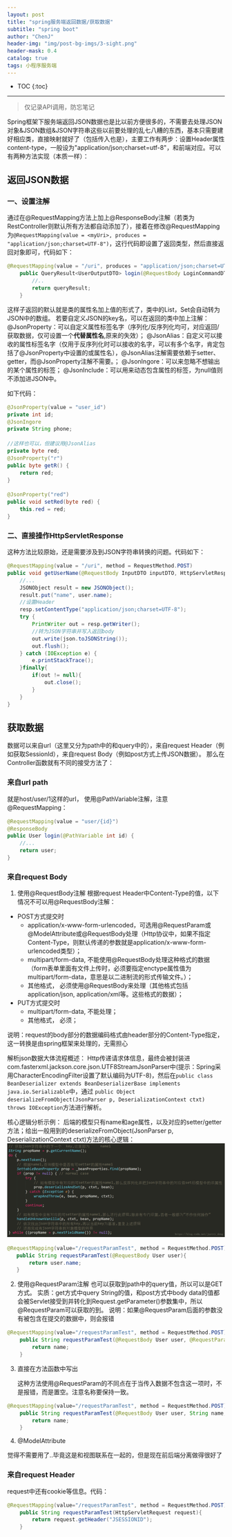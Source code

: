 ```yaml
---
layout: post  
title: "spring服务端返回数据/获取数据"  
subtitle: "spring boot"  
author: "ChenJ"  
header-img: "img/post-bg-imgs/3-sight.png"  
header-mask: 0.4  
catalog: true
tags: 小程序服务端
---
```


* TOC
{:toc}
---
> 仅记录API调用，防忘笔记

Spring框架下服务端返回JSON数据也是比以前方便很多的，不需要去处理JSON对象&JSON数组&JSON字符串这些以前要处理的乱七八糟的东西，基本只需要建好相应类，直接映射就好了（包括传入也是），主要工作有两步：设置Header属性content-type，一般设为"application/json;charset=utf-8"，和前端对应。可以有两种方法实现（本质一样）：
## 返回JSON数据

### 一、设置注解

通过在@RequestMapping方法上加上@ResponseBody注解（若类为RestController则默认所有方法都自动添加了），接着在修改@RequestMapping为`@RequestMapping(value = <myUri>, produces = "application/json;charset=UTF-8")`，这行代码即设置了返回类型，然后直接返回对象即可，代码如下：
```java
@RequestMapping(value = "/uri", produces = "application/json;charset=UTF-8")
    public QueryResult<UserOutputDTO> login(@RequestBody LoginCommandDTO loginCommand, HttpServletRequest request) {
        //..
        return queryResult;
    }
```
这样子返回的默认就是类的属性名加上值的形式了，类中的List，Set会自动转为JSON中的数组。
若要自定义JSON的key名，可以在返回的类中加上注解：
@JsonProperty：可以自定义属性标签名字（序列化/反序列化均可，对应返回/获取数据，仅可设置一个**代替属性名**,原来的失效）；
@JsonAlias：自定义可以接收的属性标签名字（仅用于反序列化时可以接收的名字，可以有多个名字，肯定包括了@JsonProperty中设置的或属性名），@JsonAlias注解需要依赖于setter、getter，而@JsonProperty注解不需要。；
@JsonIngore：可以来忽略不想输出的某个属性的标签；
@JsonInclude：可以用来动态包含属性的标签，为null值则不添加进JSON中。

如下代码：
```java
@JsonProperty(value = "user_id")
private int id;
@JsonIngore
private String phone;

//这样也可以，但建议用@JsonAlias
private byte red;
@JsonProperty("r")
public byte getR() {
    return red;
}

@JsonProperty("red")
public void setRed(byte red) {
    this.red = red;
}
```
### 二、直接操作HttpServletResponse

这种方法比较原始，还是需要涉及到JSON字符串转换的问题。代码如下：
```java
@RequestMapping(value = "/uri", method = RequestMethod.POST)
public void getUserName(@RequestBody InputDTO inputDTO, HttpServletResponse resp) {
    //...
    JSONObject result = new JSONObject();
    result.put("name", user.name);
    //设置Header
    resp.setContentType("application/json;charset=UTF-8");
    try {
        PrintWriter out = resp.getWriter();
        //转为JSON字符串并写入返回body
        out.write(json.toJSONString());
        out.flush();
    } catch (IOException e) {
        e.printStackTrace();
    }finally{
        if(out != null){
            out.close();
        }
    }
}
```

## 获取数据

数据可以来自url（这里又分为path中的和query中的），来自request Header（例如获取SessionId），来自request Body（例如post方式上传JSON数据）。
那么在Controller函数就有不同的接受方法了：

### 来自url path
就是host/user/1这样的url，
使用@PathVariable注解，注意@RequestMapping：
```java
@RequestMapping(value = "user/{id}")
@ResponseBody
public User login(@PathVariable int id) {
    //...
    return user;
}
```
### 来自request Body

1. 使用@RequestBody注解
根据request Header中Content-Type的值，以下情况不可以用@RequestBody注解：

* POST方式提交时   
    + application/x-www-form-urlencoded，可选用@RequestParam或@ModelAttribute或@RequestBody处理（Http协议中，如果不指定Content-Type，则默认传递的参数就是application/x-www-form-urlencoded类型）； 
    + multipart/form-data, 不能使用@RequestBody处理这种格式的数据（form表单里面有文件上传时，必须要指定enctype属性值为multipart/form-data，意思是以二进制流的形式传输文件。）； 
    + 其他格式， 必须使用@RequestBody来处理（其他格式包括application/json, application/xml等。这些格式的数据）；
* PUT方式提交时  
    + multipart/form-data, 不能处理；
    + 其他格式， 必须；

说明：request的body部分的数据编码格式由header部分的Content-Type指定，这一转换是由spring框架来处理的，无需担心

解析json数据大体流程概述：
Http传递请求体信息，最终会被封装进com.fasterxml.jackson.core.json.UTF8StreamJsonParser中(提示：Spring采用CharacterEncodingFilter设置了默认编码为UTF-8)，然后在`public class BeanDeserializer extends BeanDeserializerBase implements java.io.Serializable`中，通过 `public Object deserializeFromObject(JsonParser p, DeserializationContext ctxt) throws IOException`方法进行解析。

核心逻辑分析示例：
 后端的模型只有name和age属性，以及对应的setter/getter方法；给出一般用到的deserializeFromObject(JsonParser p, DeserializationContext ctxt)方法的核心逻辑：
 ![](https://raw.githubusercontent.com/Chenjiff/Chenjiff.github.io/master/img/in-post/applet/jiexiJSON.png)

 ```java
 @RequestMapping(value="/requestParamTest", method = RequestMethod.POST)
    public String requestParamTest(@RequestBody User user){
        return user.name;
    }
 ```
2. 使用@RequestParam注解
也可以获取到path中的query值，所以可以是GET方式。
实质：get方式中query String的值，和post方式中body data的值都会被Servlet接受到并转化到Request.getParameter()参数集中，所以@RequestParam可以获取的到。
说明：如果@RequestParam后面的参数没有被包含在提交的数据中，则会报错
```java
@RequestMapping(value="/requestParamTest", method = RequestMethod.POST)
    public String requestParamTest(@RequestBody User user, @RequestParam(value="username") String name, @RequestParam(value="userId") String id){
        return name;
    }
```
3. 直接在方法函数中写出

   这种方法使用@RequestParam的不同点在于当传入数据不包含这一项时，不是报错，而是置空。注意名称要保持一致。

```java
@RequestMapping(value="/requestParamTest", method = RequestMethod.POST)
    public String requestParamTest(@RequestBody User user, String name, String id){
        return name;
    }
```

4. @ModelAttribute

觉得不需要用了..毕竟这是和视图联系在一起的，但是现在前后端分离做得很好了

[](https://www.baidu.com/link?url=oeznWbSeLZMZtNPKM53eeoAVl4jplL99R9kXa0L0dHhbZhRDdmLWPR3Tv2bbd2u01FYmXVbT8zo5CCRlCMGBV_2_hv-i_82UWrN2F39hjf7&wd=&eqid=b8077d1a000e8681000000065ce54368)

### 来自request Header

request中还有cookie等信息。代码：
```java
@RequestMapping(value="/requestParamTest", method = RequestMethod.POST)
    public String requestParamTest(HttpServletRequest request){
        return request.getHeader("JSESSIONID");
    }
```
[](https://blog.csdn.net/yelllowcong/article/details/79718068)
[](http://www.pianshen.com/article/4090137994/)
[](https://blog.csdn.net/ff906317011/article/details/78552426)
